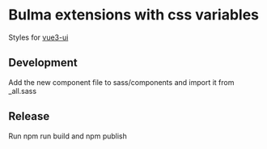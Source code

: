 # Bulma extensions with css variables

Styles for [vue3-ui](https://www.npmjs.com/package/@pathscale/vue3-ui)

## Development

Add the new component file to sass/components and import it from \_all.sass

## Release

Run npm run build and npm publish
